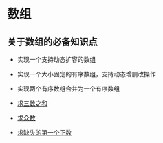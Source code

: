 # 数组

## 关于数组的必备知识点

- 实现一个支持动态扩容的数组
- 实现一个大小固定的有序数组，支持动态增删改操作
- 实现两个有序数组合并为一个有序数组

- [求三数之和](./1)
- [求众数](./2)
- [求缺失的第一个正数](./3)
